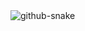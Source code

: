 <picture>
    <source media="(prefers-color-scheme: dark)" srcset="https://github.com/dd-nd/dd-nd/blob/output/github-contribution-grid-snake-dark.svg" />
    <source media="(prefers-color-scheme: light)" srcset="https://github.com/dd-nd/dd-nd/blob/output/github-contribution-grid-snake.svg" />
    <img alt="github-snake" src="github-snake.svg" />
  </picture>

